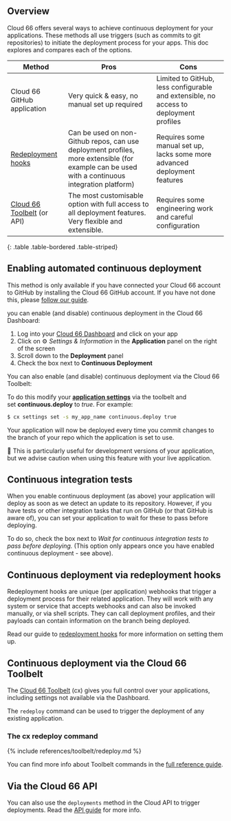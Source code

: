 ## Overview

Cloud 66 offers several ways to achieve continuous deployment for your applications. These methods all use triggers (such as commits to git repositories) to initiate the deployment process for your apps. This doc explores and compares each of the options.

| Method | Pros | Cons |
| --- | --- | --- |
| Cloud 66 GitHub application | Very quick & easy, no manual set up required | Limited to GitHub, less configurable and extensible, no access to deployment profiles |
| [Redeployment hooks](/{{page.collection}}/how-to-guides/deployment/redeployment-hook.html) | Can be used on non-Github repos, can use deployment profiles, more extensible (for example can be used with a continuous integration platform) | Requires some manual set up, lacks some more advanced deployment features |
| [Cloud 66 Toolbelt](#continuous-deployment-via-the-cloud-66-toolbelt) (or API) | The most customisable option with full access to all deployment features. Very flexible and extensible. | Requires some engineering work and careful configuration |
{: .table .table-bordered .table-striped}

## Enabling automated continuous deployment

This method is only available if you have connected your Cloud 66 account to GitHub by installing the Cloud 66 GitHub account. If you have not done this, please [follow our guide](/{{page.collection}}/how-to-guides/common-tools/access-your-code.html).

you can enable (and disable) continuous deployment in the Cloud 66 Dashboard:

1. Log into your [Cloud 66 Dashboard](https://app.cloud66.com/) and click on your app
2. Click on ⚙️ *Settings & Information* in the **Application** panel on the right of the screen
3. Scroll down to the **Deployment** panel
4. Check the box next to **Continuous Deployment**

You can also enable (and disable) continuous deployment via the Cloud 66 Toolbelt:

To do this modify your **[application settings](/{{page.collection}}/references/toolbelt/toolbelt-commands.html#settings-set)** via the toolbelt and set **continuous.deploy** to *true*. For example:

```bash
$ cx settings set -s my_app_name continuous.deploy true
```

Your application will now be deployed every time you commit changes to the branch of your repo which the application is set to use. 

<div class="notice notice-warning"><p markdown="1">
🚨 This is particularly useful for development versions of your application, but we advise caution when using this feature with your live application.
</p></div>

## Continuous integration tests

When you enable continuous deployment (as above) your application will deploy as soon as we detect an update to its repository. However, if you have tests or other integration tasks that run on GitHub (or that GitHub is aware of), you can set your application to wait for these to pass before deploying. 

To do so, check the box next to *Wait for continuous integration tests to pass before deploying.* (This option only appears once you have enabled continuous deployment - see above).

## Continuous deployment via redeployment hooks

Redeployment hooks are unique (per application) webhooks that trigger a deployment process for their related application. They will work with any system or service that accepts webhooks and can also be invoked manually, or via shell scripts. They can call deployment profiles, and their payloads can contain information on the branch being deployed.

Read our guide to [redeployment hooks](/{{page.collection}}/how-to-guides/deployment/redeployment-hook.html) for more information on setting them up.

## Continuous deployment via the Cloud 66 Toolbelt

The [Cloud 66 Toolbelt](https://help.cloud66.com/rails/quickstarts/using-cloud66-toolbelt.html) (cx) gives you full control over your applications, including settings not available via the Dashboard. 

The `redeploy` command can be used to trigger the deployment of any existing application.

### The cx redeploy command
{% include references/toolbelt/redeploy.md %}

You can find more info about Toolbelt commands in the [full reference guide](/{{page.collection}}/rails/references/toolbelt/toolbelt-commands.html).

## Via the Cloud 66 API

You can also use the `deployments` method in the Cloud API to trigger deployments. Read the [API guide](https://developers.cloud66.com/#redeploy) for more info.